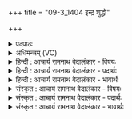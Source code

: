 +++
title = "09-3_1404 इन्द्र शुद्धो"

+++
<details><summary>पदपाठः</summary>

इ꣡न्द्र꣢꣯। शुद्धः। हि। नः꣣। रयि꣢म्। शु꣣द्धः꣢। र꣡त्ना꣢꣯नि। दा꣣शु꣡षे꣢। शु꣣द्धः꣢। वृ꣣त्रा꣡णि꣢। जि꣣घ्नसे। शुद्धः꣢। वा꣡ज꣢꣯म्। सि꣣षाससि। १४०४।
</details>

<details><summary>अधिमन्त्रम् (VC)</summary>

- इन्द्रः
- तिरश्चीराङ्गिरसः
- अनुष्टुप्
- गान्धारः
</details>

<details><summary>हिन्दी : आचार्य रामनाथ वेदालंकार - विषयः</summary>

आगे फिर वही विषय कहा गया है।
</details>

<details><summary>हिन्दी : आचार्य रामनाथ वेदालंकार - पदार्थः</summary>

पदार्थान्वय -  हे(इन्द्र)जगदीश्वर,आचार्य वा राजन्! (शुद्धः हि)शुद्ध आप(नः)हमें(रयिम्)विद्या,धन,धान्य,आरोग्य आदि का ऐश्वर्य देते हो।(शुद्धः)पवित्र आप(दाशुषे)आत्मसमर्पण करनेवाले वा परोपकार करनेवाले को(रत्नानि)अहिंसा,सत्य आदि रत्नों को वा भौतिक रत्नों को देते हो।(शुद्धः)शुद्ध आप(वृत्राणि)विघ्न,दोष वा शत्रुओं को(जिघ्नसे)नष्ट करते हो।(शुद्धः)शुद्ध आप(वाजम्)बल(सिषाससि)देना चाहते हो ॥३॥
</details>

<details><summary>हिन्दी : आचार्य रामनाथ वेदालंकार - भावार्थः</summary>

भावार्थ -  परमेश्वर, आचार्य और राजा ज्ञान, कर्म और चरित्र से शुद्ध होते हुए ही विद्या, सत्य, अहिंसा, आरोग्य, धन, बल आदि देने और विघ्न, दोष, शत्रु आदि का विनाश करने में समर्थ होते हैं ॥३॥ इस खण्ड में परमात्मा की महिमा तथा आचार्य और राजा के गुण-कर्मों का वर्णन होने से इस खण्ड की पूर्व खण्ड के साथ सङ्गति है ॥ बारहवें अध्याय में तृतीय खण्ड समाप्त ॥
</details>

<details><summary>संस्कृत : आचार्य रामनाथ वेदालंकार - विषयः</summary>

अथ पुनरपि तमेव विषयमाह।
</details>

<details><summary>संस्कृत : आचार्य रामनाथ वेदालंकार - पदार्थः</summary>

पदार्थान्वय -  हे(इन्द्र)जगदीश्वर आचार्य नृपते वा! (शुद्धः हि)पवित्रः खलु,त्वम्(नः)अस्मभ्यम्(रयिम्)विद्याधनधान्यारोग्याद्यैश्वर्यम् ददासि।(शुद्धः)पवित्रः त्वम्(दाशुषे)आत्मसमर्पणं परोपकारं वा कुर्वते(रत्नानि)रमणीयानि अहिंसासत्यादीनि भौतिकानि वा रत्नानि प्रयच्छसि।[रत्नधातमं रमणीयानां धनानां दातृतमम् इति यास्कः। निरु० ७।१५।] (शुद्धः)पवित्रस्त्वम्(वृत्राणि)विघ्नान् शत्रून् वा(जिघ्नसे)हंसि।[हन हिंसागत्योः,अदादिः,‘बहुलं छन्दसि’ अ० २।४।७६ इति शपः श्लुर्व्यत्ययेनात्मनेपदं च।] (शुद्धः)पवित्रस्त्वम्(वाजम्)बलम्(सिषाससि)दातुमिच्छसि।[षणु दाने,सनि रूपम्]॥३॥
</details>

<details><summary>संस्कृत : आचार्य रामनाथ वेदालंकार - भावार्थः</summary>

भावार्थ -  परमेश्वर आचार्यो राजा च ज्ञानेन कर्मणा चरित्रेण च शुद्धाः सन्त एव विद्यासत्याहिंसारोग्यधनबलादिप्रदानं विघ्नदोषशत्र्वादिनाशनं च कर्तुं क्षमन्ते ॥३॥ अस्मिन् खण्डे परमात्ममहिमवर्णनादाचार्यस्य नृपतेश्चापि गुणवर्णनादेतत्खण्डस्य पूर्वखण्डेन संगतिरस्ति ॥
</details>